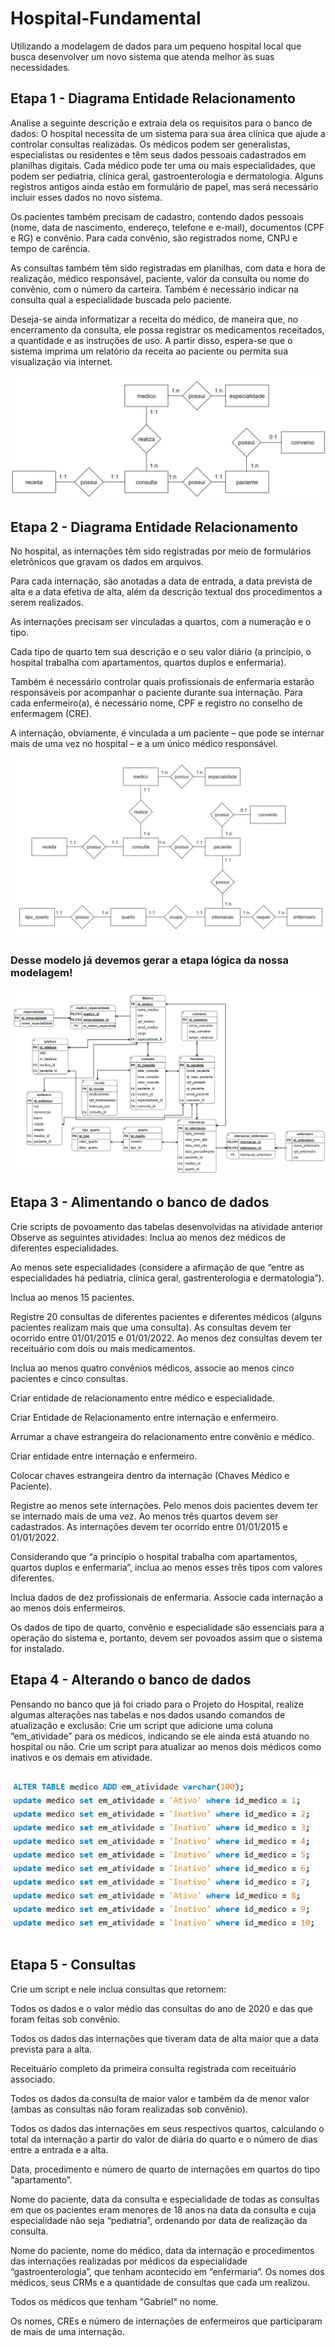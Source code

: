 # Hospital-Fundamental
Utilizando a modelagem de dados para um pequeno hospital local que busca desenvolver um novo sistema que atenda melhor às suas necessidades.

## Etapa 1 - Diagrama Entidade Relacionamento 
Analise a seguinte descrição e extraia dela os requisitos para o banco de dados:
O hospital necessita de um sistema para sua área clínica que ajude a controlar consultas realizadas. Os médicos podem ser generalistas, especialistas ou residentes e têm seus dados pessoais cadastrados em planilhas digitais. Cada médico pode ter uma ou mais especialidades, que podem ser pediatria, clínica geral, gastroenterologia e dermatologia. Alguns registros antigos ainda estão em formulário de papel, mas será necessário incluir esses dados no novo sistema.

Os pacientes também precisam de cadastro, contendo dados pessoais (nome, data de nascimento, endereço, telefone e e-mail), documentos (CPF e RG) e convênio. Para cada convênio, são registrados nome, CNPJ e tempo de carência.

As consultas também têm sido registradas em planilhas, com data e hora de realização, médico responsável, paciente, valor da consulta ou nome do convênio, com o número da carteira. Também é necessário indicar na consulta qual a especialidade buscada pelo paciente.

Deseja-se ainda informatizar a receita do médico, de maneira que, no encerramento da consulta, ele possa registrar os medicamentos receitados, a quantidade e as instruções de uso. A partir disso, espera-se que o sistema imprima um relatório da receita ao paciente ou permita sua visualização via internet.

<img src= "BancoHospital01.png">

## Etapa 2 - Diagrama Entidade Relacionamento 

No hospital, as internações têm sido registradas por meio de formulários eletrônicos que gravam os dados em arquivos. 

Para cada internação, são anotadas a data de entrada, a data prevista de alta e a data efetiva de alta, além da descrição textual dos procedimentos a serem realizados. 

As internações precisam ser vinculadas a quartos, com a numeração e o tipo. 

Cada tipo de quarto tem sua descrição e o seu valor diário (a princípio, o hospital trabalha com apartamentos, quartos duplos e enfermaria).

Também é necessário controlar quais profissionais de enfermaria estarão responsáveis por acompanhar o paciente durante sua internação. Para cada enfermeiro(a), é necessário nome, CPF e registro no conselho de enfermagem (CRE).

A internação, obviamente, é vinculada a um paciente – que pode se internar mais de uma vez no hospital – e a um único médico responsável.

<img src= "BancoHospital001.png">


### Desse modelo já devemos gerar a etapa lógica da nossa modelagem!
<img src= "BancoHospital02.png">

## Etapa 3 - Alimentando o banco de dados

Crie scripts de povoamento das tabelas desenvolvidas na atividade anterior
Observe as seguintes atividades: 
Inclua ao menos dez médicos de diferentes especialidades.

Ao menos sete especialidades (considere a afirmação de que “entre as especialidades há pediatria, clínica geral, gastrenterologia e dermatologia”).

Inclua ao menos 15 pacientes.

Registre 20 consultas de diferentes pacientes e diferentes médicos (alguns pacientes realizam mais que uma consulta). As consultas devem ter ocorrido entre 01/01/2015 e 01/01/2022. Ao menos dez consultas devem ter receituário com dois ou mais medicamentos.

Inclua ao menos quatro convênios médicos, associe ao menos cinco pacientes e cinco consultas.

Criar entidade de relacionamento entre médico e especialidade. 

Criar Entidade de Relacionamento entre internação e enfermeiro. 

Arrumar a chave estrangeira do relacionamento entre convênio e médico.

Criar entidade entre internação e enfermeiro.

Colocar chaves estrangeira dentro da internação (Chaves Médico e Paciente).

Registre ao menos sete internações. Pelo menos dois pacientes devem ter se internado mais de uma vez. Ao menos três quartos devem ser cadastrados. As internações devem ter ocorrido entre 01/01/2015 e 01/01/2022.

Considerando que “a princípio o hospital trabalha com apartamentos, quartos duplos e enfermaria”, inclua ao menos esses três tipos com valores diferentes.

Inclua dados de dez profissionais de enfermaria. Associe cada internação a ao menos dois enfermeiros.

Os dados de tipo de quarto, convênio e especialidade são essenciais para a operação do sistema e, portanto, devem ser povoados assim que o sistema for instalado.

## Etapa 4 - Alterando o banco de dados 
Pensando no banco que já foi criado para o Projeto do Hospital, realize algumas alterações nas tabelas e nos dados usando comandos de atualização e exclusão:
Crie um script que adicione uma coluna “em_atividade” para os médicos, indicando se ele ainda está atuando no hospital ou não. 
Crie um script para atualizar ao menos dois médicos como inativos e os demais em atividade.

<img src= "Alterando_Tabela.png">

## Etapa 5 - Consultas

Crie um script e nele inclua consultas que retornem:

Todos os dados e o valor médio das consultas do ano de 2020 e das que foram feitas sob convênio.

Todos os dados das internações que tiveram data de alta maior que a data prevista para a alta.

Receituário completo da primeira consulta registrada com receituário associado.

Todos os dados da consulta de maior valor e também da de menor valor (ambas as consultas não foram realizadas sob convênio).

Todos os dados das internações em seus respectivos quartos, calculando o total da internação a partir do valor de diária do quarto e o número de dias entre a entrada e a alta.

Data, procedimento e número de quarto de internações em quartos do tipo “apartamento”.

Nome do paciente, data da consulta e especialidade de todas as consultas em que os pacientes eram menores de 18 anos na data da consulta e cuja especialidade não seja “pediatria”, ordenando por data de realização da consulta.

Nome do paciente, nome do médico, data da internação e procedimentos das internações realizadas por médicos da especialidade “gastroenterologia”, que tenham acontecido em “enfermaria”.
Os nomes dos médicos, seus CRMs e a quantidade de consultas que cada um realizou.

Todos os médicos que tenham "Gabriel" no nome. 

Os nomes, CREs e número de internações de enfermeiros que participaram de mais de uma internação.
